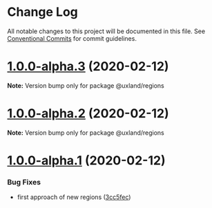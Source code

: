 # Change Log

All notable changes to this project will be documented in this file.
See [Conventional Commits](https://conventionalcommits.org) for commit guidelines.

# [1.0.0-alpha.3](https://github.com/uxland/uxland/compare/@uxland/regions@1.0.0-alpha.2...@uxland/regions@1.0.0-alpha.3) (2020-02-12)

**Note:** Version bump only for package @uxland/regions





# [1.0.0-alpha.2](https://github.com/uxland/uxland/compare/@uxland/regions@1.0.0-alpha.1...@uxland/regions@1.0.0-alpha.2) (2020-02-12)

**Note:** Version bump only for package @uxland/regions





# [1.0.0-alpha.1](https://github.com/uxland/uxland/compare/@uxland/regions@1.0.0-alpha.0...@uxland/regions@1.0.0-alpha.1) (2020-02-12)


### Bug Fixes

* first approach of new regions ([3cc5fec](https://github.com/uxland/uxland/commit/3cc5fec9eeee9e7f6f6109fe04b10331ecb9cd51))
